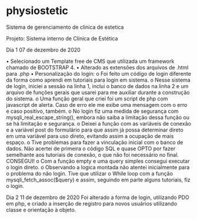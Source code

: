 # physiostetic
 Sistema de gerenciamento de clinica de estetica

Projeto: Sistema interno de Clínica de Estética


Dia 1	07 de dezembro de 2020


•	Selecionado um Template free de CMS que utilizada um framework chamado de BOOTSTRAP 4. 
•	Alterado as extensões dos arquivos de .html para .php
•	Personalização do login: 
o	Foi feito um código de login diferente da forma como aprendi em tutoriais para login em sistema. 
o	Nesse sistema de login, iniciei a sessão na linha 1, inclui o banco de dados na linha 2 e um arquivo de funções gerais que usarei para me auxiliar durante a construção do sistema. 
o	Uma função geral que criei foi um script de php com javascript de alerta. Caso de erro ele me exibe uma mensagem com o erro e caso positivo, também.
o	No login fiz uma medida de segurança com mysqli_real_escape_string(), embora não saiba a limitação dessa função ou se há limitação e segurança. 
o	Deixei a função com as variáveis de conexão e a variável post do formulário para que assim já possa determinar direto em uma variável para uso direto, evitando assim a ocupação de mais espaço. 
o	Tive problemas para fazer a vinculação inicial com o banco de dados. Não acertei de primeira o código SQL e quase OPTO por fazer semelhante aos tutoriais de conexão, o que não foi necessário no final. CONSEGUI!
o	Com a função empty e uma query simples consegui executar o login direto. 
o	Observando a logica montada não atentei inicialmente para o problema do não login. Tive que utilizar o While loop com a função mysqli_fetch_assoc($query) e assim, seguindo em parte alguns tutoriais, fiz o login. 

Dia 2	11 de dezembro de 2020
Foi alterado a forma de login, utilizando PDO em php, e criado a inserção de registro para novos usuários utilizando classe e orientação à objeto.  
